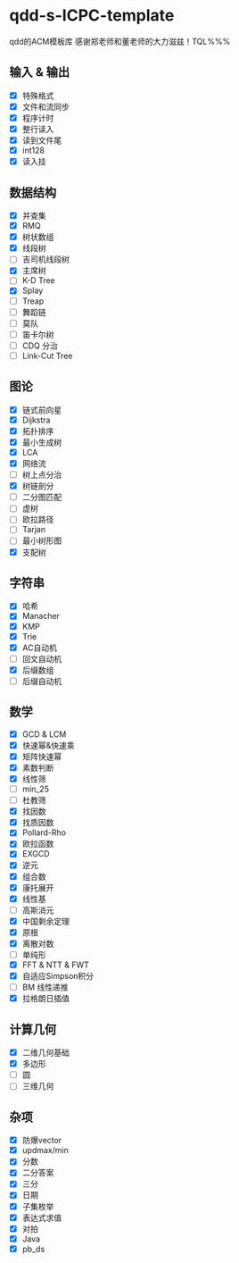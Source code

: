 # qdd-s-ICPC-template

qdd的ACM模板库 感谢郑老师和董老师的大力滋兹！TQL%%%

## 输入 & 输出

+ [x] 特殊格式
+ [x] 文件和流同步
+ [x] 程序计时
+ [x] 整行读入
+ [x] 读到文件尾
+ [x] int128
+ [x] 读入挂

## 数据结构

+ [x] 并查集
+ [x] RMQ
+ [x] 树状数组
+ [x] 线段树
+ [ ] 吉司机线段树
+ [x] 主席树
+ [ ] K-D Tree
+ [x] Splay
+ [ ] Treap
+ [ ] 舞蹈链
+ [ ] 莫队
+ [ ] 笛卡尔树
+ [ ] CDQ 分治
+ [ ] Link-Cut Tree

## 图论

+ [x] 链式前向星
+ [x] Dijkstra
+ [x] 拓扑排序
+ [x] 最小生成树
+ [x] LCA
+ [x] 网络流
+ [ ] 树上点分治
+ [x] 树链剖分
+ [ ] 二分图匹配
+ [ ] 虚树
+ [ ] 欧拉路径
+ [ ] Tarjan
+ [ ] 最小树形图
+ [x] 支配树

## 字符串

+ [x] 哈希
+ [x] Manacher
+ [x] KMP
+ [x] Trie
+ [x] AC自动机
+ [ ] 回文自动机
+ [x] 后缀数组
+ [ ] 后缀自动机

## 数学

+ [x] GCD & LCM
+ [x] 快速幂&快速乘
+ [x] 矩阵快速幂
+ [x] 素数判断
+ [x] 线性筛
+ [ ] min_25
+ [ ] 杜教筛
+ [x] 找因数
+ [x] 找质因数
+ [x] Pollard-Rho
+ [x] 欧拉函数
+ [x] EXGCD
+ [x] 逆元
+ [x] 组合数
+ [x] 康托展开
+ [x] 线性基
+ [ ] 高斯消元
+ [x] 中国剩余定理
+ [x] 原根
+ [x] 离散对数
+ [ ] 单纯形
+ [x] FFT & NTT & FWT
+ [x] 自适应Simpson积分
+ [ ] BM 线性递推
+ [x] 拉格朗日插值

## 计算几何

+ [x] 二维几何基础
+ [x] 多边形
+ [ ] 圆
+ [ ] 三维几何

## 杂项

+ [x] 防爆vector
+ [x] updmax/min
+ [x] 分数
+ [x] 二分答案
+ [x] 三分
+ [x] 日期
+ [x] 子集枚举
+ [x] 表达式求值
+ [x] 对拍
+ [x] Java
+ [x] pb_ds
